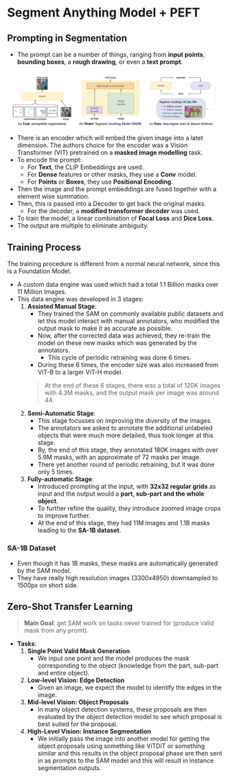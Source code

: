 # Segment Anything Model + PEFT

## Prompting in Segmentation
- The prompt can be a number of things, ranging from __input points__, __bounding boxes__, a __rough drawing__, or even a __text prompt__.

![SAM-Arch](./assets/image.png)

- There is an encoder which will embed the given image into a latet dimension. The authors choice for the encoder was a Vision Transformer (VIT) pretrained on a __masked image modelling__ task.
- To encode the prompt:
    - For __Text__, the CLIP Embeddings are used.
    - For __Dense__ features or other masks, they use a __Conv__ model.
    - For __Points__ or __Boxes__, they use __Positional Encoding__.
- Then the image and the prompt embeddings are fused together with a element wise summation.
- Then, this is passed into a Decoder to get back the original masks.
    - For the decoder, a __modified transformer decoder__ was used.
- To train the model, a linear combination of __Focal Loss__ and __Dice Loss__.
- The output are multiple to eliminate ambiguity.

## Training Process
The training procedure is different from a normal neural network, since this is a Foundation Model.
- A custom data engine was used which had a total 1.1 Billion masks over 11 Million Images.
- This data engine was developed in 3 stages:
    1. __Assisted Manual Stage__:
        - They trained the SAM on commonly available public datasets and let this model interact with manual annotators, who modified the output mask to make it as accurate as possible.
        - Now, after the corrected data was achieved, they re-train the model on these new masks which was generated by the annotators.
            - This cycle of periodic retraining was done 6 times.
        - During these 6 times, the encoder size was also increased from ViT-B to a larger ViT-H model.
        > At the end of these 6 stages, there was a total of 120K images with 4.3M masks, and the output mask per image was around 44.
    2. __Semi-Automatic Stage__:
        - This stage focusses on improving the diversity of the images.
        - The annotators we asked to annotate the additional unlabeled objects that were much more detailed, thus took longer at this stage.
        - By, the end of this stage, they annotated 180K images with over 5.9M masks, with an approximate of 72 masks per image.
        - There yet another round of periodic retraining, but it was done only 5 times.
    3. __Fully-automatic Stage__:
        - Introduced prompting at the input, with __32x32 regular grids__ as input and the output would a __part, sub-part and the whole object__.
        - To further refine the quality, they introduce zoomed image crops to improve further.
        - At the end of this stage, they had 11M images and 1.1B masks leading to the __SA-1B dataset__.

### SA-1B Dataset
- Even though it has 1B masks, these masks are automatically generated by the SAM model.
- They have really high resolution images (3300x4950) downsampled to 1500px on short side.

## Zero-Shot Transfer Learning

> __Main Goal__: get SAM work on tasks never trained for (produce valid mask from any promt).

- __Tasks__:
    1. __Single Point Valid Mask Generation__
        - We input one point and the model produces the mask corresponding to the object (knowledge from the part, sub-part and entire object).
    2. __Low-level Vision: Edge Detection__
        - Given an image, we expect the model to identify the edges in the image.
    3. __Mid-level Vision: Object Proposals__
        - In many object detection systems, these proposals are then evaluated by the object detection model to see which proposal is best suited for the proposal.
    3. __High-Level Vision: Instance Segmentation__
        - We initially pass the image into another model for getting the object proposals using something like ViTDiT or something similar and this results in the object proposal phase are then sent in as prompts to the SAM model and this will result in instance segmentation outputs.
